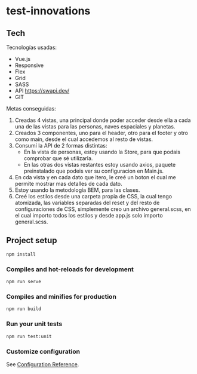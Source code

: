 # test-innovations

## Tech

Tecnologías usadas:

- Vue.js
- Responsive
- Flex
- Grid
- SASS  
- API https://swapi.dev/
- GIT

Metas conseguidas:

1. Creadas 4 vistas, una principal donde poder acceder desde ella a cada una de las vistas para las personas, naves espaciales y planetas.
2. Creados 3 componentes, uno para el header, otro para el footer y otro como main, desde el cual accedemos al resto de vistas.
3. Consumí la API de 2 formas distintas:
    - En la vista de personas, estoy usando la Store, para que podais comprobar que sé utilizarla.
    - En las otras dos vistas restantes estoy usando axios, paquete preinstalado que podeis ver su configuracion en Main.js.
4. En cda vista y en cada dato que itero, le creé un boton el cual me permite mostrar mas detalles de cada dato.
5. Estoy usando la metodología BEM, para las clases.
6. Creé los estilos desde una carpeta propia de CSS, la cual tengo atomizada, las variables separadas del reset y del resto de configuraciones de CSS,
   simplemente creo un archivo general.scss, en el cual importo todos los estilos y desde app.js solo importo general.scss.

## Project setup
```
npm install
```

### Compiles and hot-reloads for development
```
npm run serve
```

### Compiles and minifies for production
```
npm run build
```

### Run your unit tests
```
npm run test:unit
```

### Customize configuration
See [Configuration Reference](https://cli.vuejs.org/config/).
